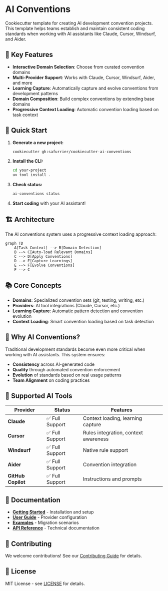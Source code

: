 # AI Conventions

Cookiecutter template for creating AI development convention projects. This template helps teams establish and maintain consistent coding standards when working with AI assistants like Claude, Cursor, Windsurf, and Aider.

## 🚀 Key Features

- **Interactive Domain Selection**: Choose from curated convention domains
- **Multi-Provider Support**: Works with Claude, Cursor, Windsurf, Aider, and more
- **Learning Capture**: Automatically capture and evolve conventions from development patterns
- **Domain Composition**: Build complex conventions by extending base domains
- **Progressive Context Loading**: Automatic convention loading based on task context

## 🎯 Quick Start

1. **Generate a new project:**
   ```bash
   cookiecutter gh:safurrier/cookiecutter-ai-conventions
   ```

2. **Install the CLI:**
   ```bash
   cd your-project
   uv tool install .
   ```

3. **Check status:**
   ```bash
   ai-conventions status
   ```

4. **Start coding** with your AI assistant!

## 🏗️ Architecture

The AI conventions system uses a progressive context loading approach:

```mermaid
graph TD
    A[Task Context] --> B[Domain Detection]
    B --> C[Auto-load Relevant Domains]
    C --> D[Apply Conventions]
    D --> E[Capture Learnings]
    E --> F[Evolve Conventions]
    F --> C
```

## 📚 Core Concepts

- **Domains**: Specialized convention sets (git, testing, writing, etc.)
- **Providers**: AI tool integrations (Claude, Cursor, etc.)
- **Learning Capture**: Automatic pattern detection and convention evolution
- **Context Loading**: Smart convention loading based on task detection

## 🌟 Why AI Conventions?

Traditional development standards become even more critical when working with AI assistants. This system ensures:

- **Consistency** across AI-generated code
- **Quality** through automated convention enforcement
- **Evolution** of standards based on real usage patterns
- **Team Alignment** on coding practices

## 🔧 Supported AI Tools

| Provider | Status | Features |
|----------|--------|----------|
| **Claude** | ✅ Full Support | Context loading, learning capture |
| **Cursor** | ✅ Full Support | Rules integration, context awareness |
| **Windsurf** | ✅ Full Support | Native rule support |
| **Aider** | ✅ Full Support | Convention integration |
| **GitHub Copilot** | ✅ Full Support | Instructions and prompts |

## 📖 Documentation

- [**Getting Started**](getting-started.md) - Installation and setup
- [**User Guide**](providers.md) - Provider configuration
- [**Examples**](examples/migration-from-cursorrules.md) - Migration scenarios
- [**API Reference**](reference/api.md) - Technical documentation

## 🤝 Contributing

We welcome contributions! See our [Contributing Guide](https://github.com/safurrier/cookiecutter-ai-conventions/blob/main/CONTRIBUTING.md) for details.

## 📄 License

MIT License - see [LICENSE](https://github.com/safurrier/cookiecutter-ai-conventions/blob/main/LICENSE) for details.